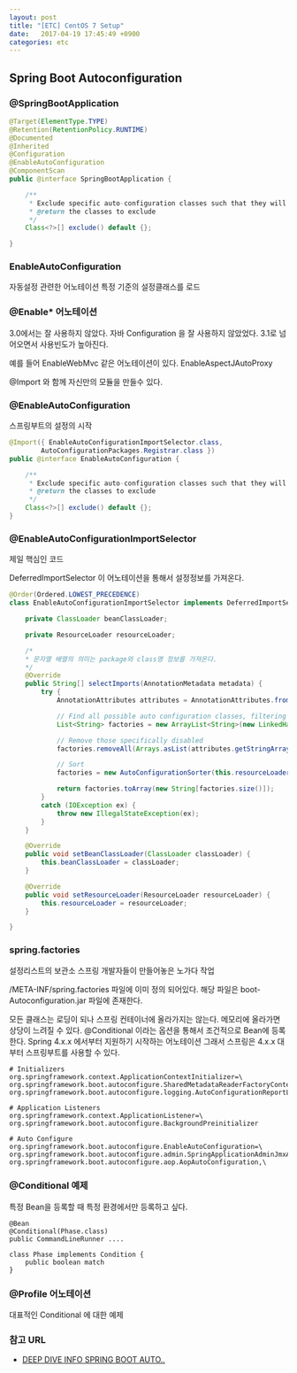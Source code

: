 ```yaml
---
layout: post
title: "[ETC] CentOS 7 Setup"
date:   2017-04-19 17:45:49 +0900
categories: etc 
---
```


## Spring Boot Autoconfiguration

### @SpringBootApplication
~~~java
@Target(ElementType.TYPE)
@Retention(RetentionPolicy.RUNTIME)
@Documented
@Inherited
@Configuration
@EnableAutoConfiguration
@ComponentScan
public @interface SpringBootApplication {

	/**
	 * Exclude specific auto-configuration classes such that they will never be applied.
	 * @return the classes to exclude
	 */
	Class<?>[] exclude() default {};

}
~~~

### EnableAutoConfiguration
자동설정 관련한 어노테이션
특정 기준의 설정클래스를 로드

### @Enable* 어노테이션
3.0에서는 잘 사용하지 않았다.
자바 Configuration 을 잘 사용하지 않았었다.
3.1로 넘어오면서 사용빈도가 높아진다.

예를 들어 EnableWebMvc 같은 어노테이션이 있다.
EnableAspectJAutoProxy

@Import 와 함께 자신만의 모듈을 만들수 있다.

### @EnableAutoConfiguration

스프링부트의 설정의 시작

~~~java
@Import({ EnableAutoConfigurationImportSelector.class,
		AutoConfigurationPackages.Registrar.class })
public @interface EnableAutoConfiguration {

	/**
	 * Exclude specific auto-configuration classes such that they will never be applied.
	 * @return the classes to exclude
	 */
	Class<?>[] exclude() default {};
}
~~~

### @EnableAutoConfigurationImportSelector



제일 핵심인 코드

DeferredImportSelector 이 어노테이션을 통해서 설정정보를 가져온다.

~~~java
@Order(Ordered.LOWEST_PRECEDENCE)
class EnableAutoConfigurationImportSelector implements DeferredImportSelector, BeanClassLoaderAware, ResourceLoaderAware {

	private ClassLoader beanClassLoader;

	private ResourceLoader resourceLoader;

    /*
    * 문자열 배열의 의미는 package와 class명 정보를 가져온다.
    */
	@Override
	public String[] selectImports(AnnotationMetadata metadata) {
		try {
			AnnotationAttributes attributes = AnnotationAttributes.fromMap(metadata.getAnnotationAttributes(EnableAutoConfiguration.class.getName(), true));

			// Find all possible auto configuration classes, filtering duplicates
			List<String> factories = new ArrayList<String>(new LinkedHashSet<String>(SpringFactoriesLoader.loadFactoryNames(EnableAutoConfiguration.class, this.beanClassLoader)));

			// Remove those specifically disabled
			factories.removeAll(Arrays.asList(attributes.getStringArray("exclude")));

			// Sort
			factories = new AutoConfigurationSorter(this.resourceLoader).getInPriorityOrder(factories);

			return factories.toArray(new String[factories.size()]);
		}
		catch (IOException ex) {
			throw new IllegalStateException(ex);
		}
	}

	@Override
	public void setBeanClassLoader(ClassLoader classLoader) {
		this.beanClassLoader = classLoader;
	}

	@Override
	public void setResourceLoader(ResourceLoader resourceLoader) {
		this.resourceLoader = resourceLoader;
	}

}

~~~

### spring.factories
설정리스트의 보관소
스프링 개발자들이 만들어놓은 노가다 작업

/META-INF/spring.factories 파일에 이미 정의 되어있다.
해당 파일은 boot-Autoconfiguration.jar 파일에 존재한다.

모든 클래스는 로딩이 되나 스프링 컨테이너에 올라가지는 않는다.
메모리에 올라가면 상당이 느려질 수 있다.
@Conditional 이라는 옵션을 통해서 조건적으로 Bean에 등록한다.
Spring 4.x.x 에서부터 지원하기 시작하는 어노테이션
그래서 스프링은 4.x.x 대부터 스프링부트를 사용할 수 있다.

~~~
# Initializers
org.springframework.context.ApplicationContextInitializer=\
org.springframework.boot.autoconfigure.SharedMetadataReaderFactoryContextInitializer,\
org.springframework.boot.autoconfigure.logging.AutoConfigurationReportLoggingInitializer

# Application Listeners
org.springframework.context.ApplicationListener=\
org.springframework.boot.autoconfigure.BackgroundPreinitializer

# Auto Configure
org.springframework.boot.autoconfigure.EnableAutoConfiguration=\
org.springframework.boot.autoconfigure.admin.SpringApplicationAdminJmxAutoConfiguration,\
org.springframework.boot.autoconfigure.aop.AopAutoConfiguration,\
~~~

### @Conditional 예제
특정 Bean을 등록할 때 특정 환경에서만 등록하고 싶다.

~~~
@Bean
@Conditional(Phase.class)
public CommandLineRunner .... 

class Phase implements Condition {
    public boolean match
}

~~~

### @Profile 어노테이션
대표적인 Conditional 에 대한 예제




### 참고 URL

- [DEEP DIVE INFO SPRING BOOT AUTO..](https://www.youtube.com/watch?v=ssT24xB9UTc)
